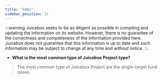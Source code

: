 ```yaml
---
title: "FAQs"
sidebar_position: 11
---
```


:::warning
Juicebox seeks to be as diligent as possible in compiling and updating the information on its website. However, there is no guarantee of the correctness and completeness of the information provided here. Juicebox does not guarantee that this information is up to date and such information may be subject to change at any time and without notice.
:::

-   **What is the most common type of Juicebox Project type?**

> The most common type of Juicebox Project are the single-target fund raises.

